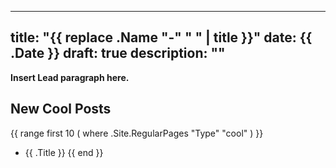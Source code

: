 
---
title: "{{ replace .Name "-" " " | title }}"
date: {{ .Date }}
draft: true
description: ""
---

**Insert Lead paragraph here.**

## New Cool Posts

{{ range first 10 ( where .Site.RegularPages "Type" "cool" ) }}
* {{ .Title }}
{{ end }}
